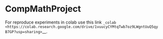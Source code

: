 # CompMathProject

For reproduce experiments in colab use this link `_colab <https://colab.research.google.com/drive/1vuucyCYMtqTwb7oz9LWgntUuQ5qyB7GP?usp=sharing>`__.
